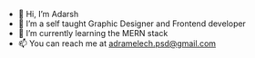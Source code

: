 - 👋 Hi, I’m Adarsh
- 👀 I’m a self taught Graphic Designer and Frontend developer
- 🌱 I’m currently learning the MERN stack
- 📫 You can reach me at adramelech.psd@gmail.com

<!---
adram3l3ch/adram3l3ch is a ✨ special ✨ repository because its `README.md` (this file) appears on your GitHub profile.
You can click the Preview link to take a look at your changes.
--->
